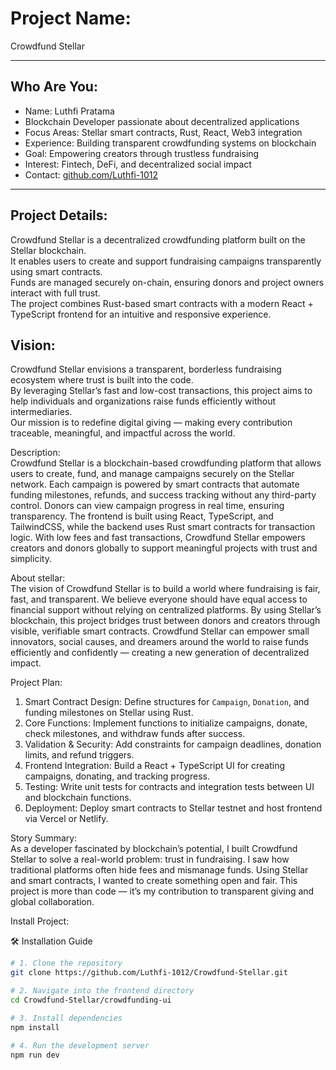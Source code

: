 # Project Name:
Crowdfund Stellar

---

## Who Are You:
- Name: Luthfi Pratama  
- Blockchain Developer passionate about decentralized applications  
- Focus Areas: Stellar smart contracts, Rust, React, Web3 integration  
- Experience: Building transparent crowdfunding systems on blockchain  
- Goal: Empowering creators through trustless fundraising  
- Interest: Fintech, DeFi, and decentralized social impact  
- Contact: [github.com/Luthfi-1012](https://github.com/Luthfi-1012)

---

## Project Details:
Crowdfund Stellar is a decentralized crowdfunding platform built on the Stellar blockchain.  
It enables users to create and support fundraising campaigns transparently using smart contracts.  
Funds are managed securely on-chain, ensuring donors and project owners interact with full trust.  
The project combines Rust-based smart contracts with a modern React + TypeScript frontend for an intuitive and responsive experience.


## Vision:
Crowdfund Stellar envisions a transparent, borderless fundraising ecosystem where trust is built into the code.  
By leveraging Stellar’s fast and low-cost transactions, this project aims to help individuals and organizations raise funds efficiently without intermediaries.  
Our mission is to redefine digital giving — making every contribution traceable, meaningful, and impactful across the world.


Description:  
Crowdfund Stellar is a blockchain-based crowdfunding platform that allows users to create, fund, and manage campaigns securely on the Stellar network. Each campaign is powered by smart contracts that automate funding milestones, refunds, and success tracking without any third-party control. Donors can view campaign progress in real time, ensuring transparency. The frontend is built using React, TypeScript, and TailwindCSS, while the backend uses Rust smart contracts for transaction logic. With low fees and fast transactions, Crowdfund Stellar empowers creators and donors globally to support meaningful projects with trust and simplicity.


About stellar:  
The vision of Crowdfund Stellar is to build a world where fundraising is fair, fast, and transparent. We believe everyone should have equal access to financial support without relying on centralized platforms. By using Stellar’s blockchain, this project bridges trust between donors and creators through visible, verifiable smart contracts. Crowdfund Stellar can empower small innovators, social causes, and dreamers around the world to raise funds efficiently and confidently — creating a new generation of decentralized impact.


Project Plan:  
1. Smart Contract Design: Define structures for `Campaign`, `Donation`, and funding milestones on Stellar using Rust.  
2. Core Functions: Implement functions to initialize campaigns, donate, check milestones, and withdraw funds after success.  
3. Validation & Security: Add constraints for campaign deadlines, donation limits, and refund triggers.  
4. Frontend Integration: Build a React + TypeScript UI for creating campaigns, donating, and tracking progress.  
5. Testing: Write unit tests for contracts and integration tests between UI and blockchain functions.  
6. Deployment: Deploy smart contracts to Stellar testnet and host frontend via Vercel or Netlify.



Story Summary:  
As a developer fascinated by blockchain’s potential, I built Crowdfund Stellar to solve a real-world problem: trust in fundraising. I saw how traditional platforms often hide fees and mismanage funds. Using Stellar and smart contracts, I wanted to create something open and fair. This project is more than code — it’s my contribution to transparent giving and global collaboration.


Install Project:  

🛠 Installation Guide

```bash
# 1. Clone the repository
git clone https://github.com/Luthfi-1012/Crowdfund-Stellar.git

# 2. Navigate into the frontend directory
cd Crowdfund-Stellar/crowdfunding-ui

# 3. Install dependencies
npm install

# 4. Run the development server
npm run dev
